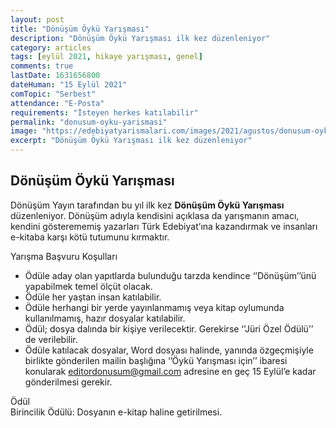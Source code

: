 ```yaml
---
layout: post
title: "Dönüşüm Öykü Yarışması"
description: "Dönüşüm Öykü Yarışması ilk kez düzenleniyor"
category: articles
tags: [eylül 2021, hikaye yarışması, genel]
comments: true
lastDate: 1631656800    
dateHuman: "15 Eylül 2021"
comTopic: "Serbest"
attendance: "E-Posta"
requirements: "İsteyen herkes katılabilir"
permalink: "donusum-oyku-yarismasi"
image: "https://edebiyatyarismalari.com/images/2021/agustos/donusum-oyku-yarismasi.png"
excerpt: "Dönüşüm Öykü Yarışması ilk kez düzenleniyor"
---
```


## Dönüşüm Öykü Yarışması
Dönüşüm Yayın tarafından bu yıl ilk kez **Dönüşüm Öykü Yarışması** düzenleniyor. Dönüşüm adıyla kendisini açıklasa da yarışmanın amacı, kendini gösterememiş yazarları Türk Edebiyat’ına kazandırmak ve insanları e-kitaba karşı kötü tutumunu kırmaktır.  

Yarışma Başvuru Koşulları  
- Ödüle aday olan yapıtlarda bulunduğu tarzda kendince ‘’Dönüşüm’’ünü yapabilmek temel ölçüt olacak.
- Ödüle her yaştan insan katılabilir.
- Ödüle  herhangi bir yerde yayınlanmamış veya kitap oylumunda kullanılmamış, hazır dosyalar katılabilir.
- Ödül; dosya dalında bir kişiye verilecektir. Gerekirse ‘’Jüri Özel Ödülü’’ de verilebilir.
- Ödüle katılacak dosyalar, Word dosyası halinde, yanında özgeçmişiyle birlikte gönderilen mailin başlığına ‘’Öykü Yarışması için’’ ibaresi konularak editordonusum@gmail.com adresine en geç 15 Eylül’e kadar gönderilmesi gerekir.

Ödül  
Birincilik Ödülü: Dosyanın e-kitap haline getirilmesi.